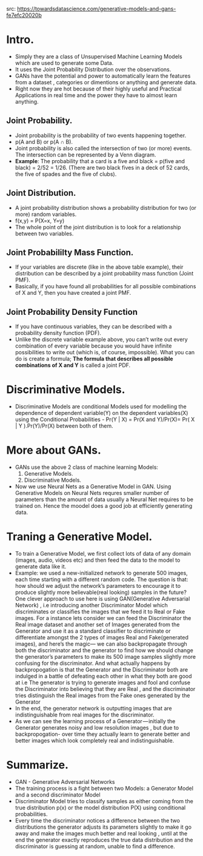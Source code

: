 src: https://towardsdatascience.com/generative-models-and-gans-fe7efc20020b

# Intro.
- Simply they are a class of Unsupervised Machine Learning Models which are used to generate some Data.
- It uses the Joint Probability Distribution over the observations.
- GANs have the potential and power to automatically learn the features from a dataset , categories or dimentions or anything and generate data.
- Right now they are hot because of their highly useful and Practical Applications in real time and the power they have to almost learn anything.

## Joint Probability.
- Joint probability is the probability of two events happening together.
- p(A and B) or p(A ∩ B).
- Joint probability is also called the intersection of two (or more) events. The intersection can be represented by a Venn diagram.
- **Example**: The probability that a card is a five and black = p(five and black) = 2/52 = 1/26. (There are two black fives in a deck of 52 cards, the five of spades and the five of clubs).
## Joint Distribution.
- A joint probability distribution shows a probability distribution for two (or more) random variables.
- f(x,y) = P(X=x, Y=y)
- The whole point of the joint distribution is to look for a relationship between two variables.
## Joint Probabililty Mass Function.
- If your variables are discrete (like in the above table example), their distribution can be described by a joint probability mass function (Joint PMF).
- Basically, if you have found all probabilities for all possible combinations of X and Y, then you have created a joint PMF.
## Joint Probability Density Function
- If you have continuous variables, they can be described with a probability density function (PDF).
- Unlike the discrete variable example above, you can’t write out every combination of every variable because you would have infinite possibilities to write out (which is, of course, impossible). What you can do is create a formula; **The formula that describes all possible combinations of X and Y** is called a joint PDF.

# Discriminative Models.
- Discriminative Models are conditional Models used for modelling the dependence of dependent variable(Y) on the dependent variables(X) using the Conditional Probabilities - Pr(Y | X) = Pr(X and Y)/Pr(X)= Pr( X | Y ).Pr(Y)/Pr(X) between both of them.

# More about GANs.
- GANs use the above 2 class of machine learning Models:
    1. Generative Models.
    2. Discriminative Models.
- Now we use Neural Nets as a Generative Model in GAN.
Using Generative Models on Neural Nets requres smaller number of parameters than the amount of data usually a Neural Net requires to be trained on. Hence the moodel does a good job at efficiently generating data.

# Traning a Generative Model.
- To train a Generative Model, we first collect lots of data of any domain (images, audio, videos etc) and then feed the data to the model to generate data like it.
- Example: we used a new-initialized network to generate 500 images, each time starting with a different random code. The question is that: how should we adjust the network’s parameters to encourage it to produce slightly more believable(real looking) samples in the future?
One clever approach to use here is using GAN(Generative Adversarial Network) , i.e introducing another Discriminator Model which discriminates or classifies the images that we feed it to Real or Fake images.
For a instance lets consider we can feed the Discriminator the Real image dataset and another set of Images generated from the Generator and use it as a standard classifier to discriminate or differentiate amongst the 2 types of images Real and Fake(generated images), and here’s the magic— we can also backpropagate through both the discriminator and the generator to find how we should change the generator’s parameters to make its 500 image samples slightly more confusing for the discriminator. And what actually happens by backpropogation is that the Generator and the Discriminator both are indulged in a battle of defeating each other in what they both are good at i.e The generator is trying to generate images and fool and confuse the Discriminator into believing that they are Real , and the discriminator tries distinguish the Real images from the Fake ones generated by the Generator
- In the end, the generator network is outputting images that are indistinguishable from real images for the discriminator.
- As we can see the learning process of a Generator — initially the Generator generates noisy and low resolution images , but due to backpropogation- over time they actually learn to generate better and better images which look completely real and indistinguishable.

# Summarize.
- GAN - Generative Adversarial Networks
- The training process is a fight between two Models: a Generator Model and a second discriminator Model
- Discriminator Model tries to classify samples as either coming from the true distribution p(x) or the model distribution P(X) using conditional probabilities.
- Every time the discriminator notices a difference between the two distributions the generator adjusts its parameters slightly to make it go away and make the images much better and real looking , until at the end the generator exactly reproduces the true data distribution and the discriminator is guessing at random, unable to find a difference.
